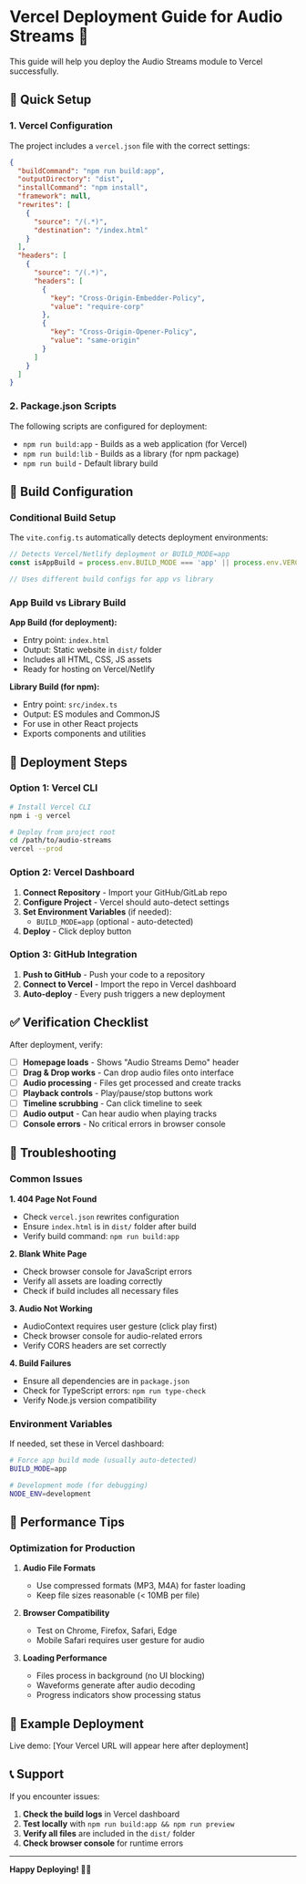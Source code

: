 # Vercel Deployment Guide for Audio Streams 🚀

This guide will help you deploy the Audio Streams module to Vercel successfully.

## 🎯 Quick Setup

### 1. **Vercel Configuration**
The project includes a `vercel.json` file with the correct settings:

```json
{
  "buildCommand": "npm run build:app",
  "outputDirectory": "dist",
  "installCommand": "npm install",
  "framework": null,
  "rewrites": [
    {
      "source": "/(.*)",
      "destination": "/index.html"
    }
  ],
  "headers": [
    {
      "source": "/(.*)",
      "headers": [
        {
          "key": "Cross-Origin-Embedder-Policy",
          "value": "require-corp"
        },
        {
          "key": "Cross-Origin-Opener-Policy", 
          "value": "same-origin"
        }
      ]
    }
  ]
}
```

### 2. **Package.json Scripts**
The following scripts are configured for deployment:

- `npm run build:app` - Builds as a web application (for Vercel)
- `npm run build:lib` - Builds as a library (for npm package)
- `npm run build` - Default library build

## 🔧 Build Configuration

### Conditional Build Setup
The `vite.config.ts` automatically detects deployment environments:

```typescript
// Detects Vercel/Netlify deployment or BUILD_MODE=app
const isAppBuild = process.env.BUILD_MODE === 'app' || process.env.VERCEL || process.env.NETLIFY

// Uses different build configs for app vs library
```

### App Build vs Library Build

**App Build (for deployment):**
- Entry point: `index.html`
- Output: Static website in `dist/` folder
- Includes all HTML, CSS, JS assets
- Ready for hosting on Vercel/Netlify

**Library Build (for npm):**
- Entry point: `src/index.ts`
- Output: ES modules and CommonJS
- For use in other React projects
- Exports components and utilities

## 🚀 Deployment Steps

### Option 1: Vercel CLI
```bash
# Install Vercel CLI
npm i -g vercel

# Deploy from project root
cd /path/to/audio-streams
vercel --prod
```

### Option 2: Vercel Dashboard
1. **Connect Repository** - Import your GitHub/GitLab repo
2. **Configure Project** - Vercel should auto-detect settings
3. **Set Environment Variables** (if needed):
   - `BUILD_MODE=app` (optional - auto-detected)
4. **Deploy** - Click deploy button

### Option 3: GitHub Integration
1. **Push to GitHub** - Push your code to a repository
2. **Connect to Vercel** - Import the repo in Vercel dashboard
3. **Auto-deploy** - Every push triggers a new deployment

## ✅ Verification Checklist

After deployment, verify:

- [ ] **Homepage loads** - Shows "Audio Streams Demo" header
- [ ] **Drag & Drop works** - Can drop audio files onto interface
- [ ] **Audio processing** - Files get processed and create tracks
- [ ] **Playback controls** - Play/pause/stop buttons work
- [ ] **Timeline scrubbing** - Can click timeline to seek
- [ ] **Audio output** - Can hear audio when playing tracks
- [ ] **Console errors** - No critical errors in browser console

## 🐛 Troubleshooting

### Common Issues

**1. 404 Page Not Found**
- Check `vercel.json` rewrites configuration
- Ensure `index.html` is in `dist/` folder after build
- Verify build command: `npm run build:app`

**2. Blank White Page**
- Check browser console for JavaScript errors
- Verify all assets are loading correctly
- Check if build includes all necessary files

**3. Audio Not Working**
- AudioContext requires user gesture (click play first)
- Check browser console for audio-related errors
- Verify CORS headers are set correctly

**4. Build Failures**
- Ensure all dependencies are in `package.json`
- Check for TypeScript errors: `npm run type-check`
- Verify Node.js version compatibility

### Environment Variables

If needed, set these in Vercel dashboard:

```bash
# Force app build mode (usually auto-detected)
BUILD_MODE=app

# Development mode (for debugging)
NODE_ENV=development
```

## 📱 Performance Tips

### Optimization for Production

1. **Audio File Formats**
   - Use compressed formats (MP3, M4A) for faster loading
   - Keep file sizes reasonable (< 10MB per file)

2. **Browser Compatibility**
   - Test on Chrome, Firefox, Safari, Edge
   - Mobile Safari requires user gesture for audio

3. **Loading Performance**
   - Files process in background (no UI blocking)
   - Waveforms generate after audio decoding
   - Progress indicators show processing status

## 🔗 Example Deployment

Live demo: [Your Vercel URL will appear here after deployment]

## 📞 Support

If you encounter issues:

1. **Check the build logs** in Vercel dashboard
2. **Test locally** with `npm run build:app && npm run preview`
3. **Verify all files** are included in the `dist/` folder
4. **Check browser console** for runtime errors

---

**Happy Deploying! 🎵✨**
